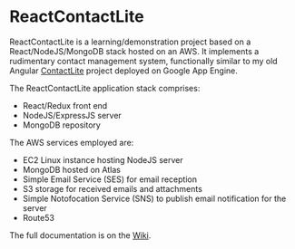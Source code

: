 # ReactContactLite

ReactContactLite is a learning/demonstration project based on a React/NodeJS/MongoDB stack hosted on an AWS. It implements a rudimentary contact management system, functionally similar to my old Angular [ContactLite](https://github.com/rtthomas/ContactLite) project deployed on Google App Engine. 

The ReactContactLite application stack comprises:

- React/Redux front end
- NodeJS/ExpressJS server
- MongoDB repository

The AWS services employed are:

- EC2 Linux instance hosting NodeJS server
- MongoDB hosted on Atlas
- Simple Email Service (SES) for email reception
- S3 storage for received emails and attachments
- Simple Notofocation Service (SNS) to publish email notification for the server
- Route53

The full documentation is on the [Wiki](https://github.com/rtthomas/ReactContactLite/wiki). 



